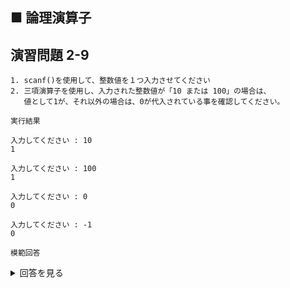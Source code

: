 ## ■ 論理演算子

## 演習問題 2-9

```
1. scanf()を使用して、整数値を１つ入力させてください
2. 三項演算子を使用し、入力された整数値が「10 または 100」の場合は、
   値として1が、それ以外の場合は、0が代入されている事を確認してください。
```

`実行結果`

```
入力してください : 10
1

入力してください : 100
1

入力してください : 0
0

入力してください : -1
0
```

`模範回答`
<details>
<summary>回答を見る</summary>

```c
#include <stdio.h>

main()
{
    int input = 0;
    int n = 0;

    printf("入力してください : ");
    scanf("%d", &input);

    n = (10 == input) || (input == 100) ? 1 : 0;
    printf("%d\n", n);
}
```
</details>
